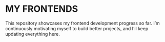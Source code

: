 # MY FRONTENDS
This repository showcases my frontend development progress so far. I’m continuously motivating myself to build better projects, and I’ll keep updating everything here.
